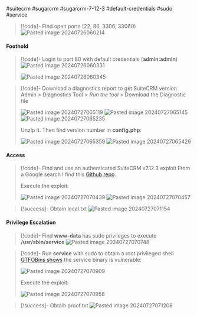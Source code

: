 #suitecrm #sugarcrm #sugarcrm-7-12-3 #default-credentials #sudo #service

>[!code]- Find open ports (22, 80, 3306, 33060)
>![Pasted image 20240726060214](Pasted%20image%2020240726060214.png)
#### Foothold

>[!code]- Login to port 80 with default credentials (**admin:admin**)
>![Pasted image 20240726060331](Pasted%20image%2020240726060331.png)
>
>![Pasted image 20240726060345](Pasted%20image%2020240726060345.png)

>[!code]- Download a diagnostics report to get SuiteCRM version
>Admin > Diagnostics Tool > *Run the tool* > Download the Diagnostic file
>
>![Pasted image 20240727065119](Pasted%20image%2020240727065119.png)
>![Pasted image 20240727065145](Pasted%20image%2020240727065145.png)
>![Pasted image 20240727065235](Pasted%20image%2020240727065235.png)
>
>Unzip it. Then find version number in **config.php**:
>
>![Pasted image 20240727065359](Pasted%20image%2020240727065359.png)
>![Pasted image 20240727065429](Pasted%20image%2020240727065429.png)
#### Access

>[!code]- Find and use an authenticated SuiteCRM v7.12.3 exploit
>From a Google search I find this [Github repo](https://github.com/manuelz120/CVE-2022-23940).
>
>Execute the exploit:
>
>![Pasted image 20240727070439](Pasted%20image%2020240727070439.png)
>![Pasted image 20240727070457](Pasted%20image%2020240727070457.png)

>[!success]- Obtain local.txt
>![Pasted image 20240727071154](Pasted%20image%2020240727071154.png)
#### Privilege Escalation

>[!code]- Find **www-data** has sudo privileges to execute **/usr/sbin/service**
>![Pasted image 20240727070748](Pasted%20image%2020240727070748.png)

>[!code]- Run **service** with sudo to obtain a root privileged shell
>[GTFOBins shows](https://gtfobins.github.io/gtfobins/service/) the service binary is vulnerable:
>
>![Pasted image 20240727070909](Pasted%20image%2020240727070909.png)
>
>Execute the exploit:
>
>![Pasted image 20240727070958](Pasted%20image%2020240727070958.png)

>[!success]- Obtain proof.txt
>![Pasted image 20240727071208](Pasted%20image%2020240727071208.png)
